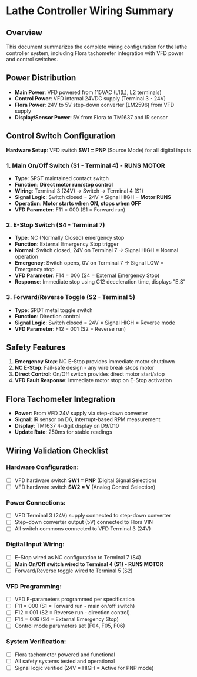 # Lathe Controller Wiring Summary

## Overview
This document summarizes the complete wiring configuration for the lathe controller system, including Flora tachometer integration with VFD power and control switches.

## Power Distribution
- **Main Power**: VFD powered from 115VAC (L1(L), L2 terminals)
- **Control Power**: VFD internal 24VDC supply (Terminal 3 - 24V)
- **Flora Power**: 24V to 5V step-down converter (LM2596) from VFD supply
- **Display/Sensor Power**: 5V from Flora to TM1637 and IR sensor

## Control Switch Configuration

**Hardware Setup**: VFD switch **SW1 = PNP** (Source Mode) for all digital inputs

### 1. Main On/Off Switch (S1 - Terminal 4) - **RUNS MOTOR**
- **Type**: SPST maintained contact switch
- **Function**: **Direct motor run/stop control**
- **Wiring**: Terminal 3 (24V) → Switch → Terminal 4 (S1)
- **Signal Logic**: Switch closed = 24V = Signal HIGH = **Motor RUNS**
- **Operation**: **Motor starts when ON, stops when OFF**
- **VFD Parameter**: F11 = 000 (S1 = Forward run)

### 2. E-Stop Switch (S4 - Terminal 7) 
- **Type**: NC (Normally Closed) emergency stop
- **Function**: External Emergency Stop trigger
- **Normal**: Switch closed, 24V on Terminal 7 → Signal HIGH = Normal operation
- **Emergency**: Switch opens, 0V on Terminal 7 → Signal LOW = Emergency stop
- **VFD Parameter**: F14 = 006 (S4 = External Emergency Stop)
- **Response**: Immediate stop using C12 deceleration time, displays "E.S"

### 3. Forward/Reverse Toggle (S2 - Terminal 5)
- **Type**: SPDT metal toggle switch
- **Function**: Direction control
- **Signal Logic**: Switch closed = 24V = Signal HIGH = Reverse mode
- **VFD Parameter**: F12 = 001 (S2 = Reverse run)

## Safety Features
1. **Emergency Stop**: NC E-Stop provides immediate motor shutdown
2. **NC E-Stop**: Fail-safe design - any wire break stops motor  
3. **Direct Control**: On/Off switch provides direct motor start/stop
4. **VFD Fault Response**: Immediate motor stop on E-Stop activation

## Flora Tachometer Integration
- **Power**: From VFD 24V supply via step-down converter
- **Signal**: IR sensor on D6, interrupt-based RPM measurement
- **Display**: TM1637 4-digit display on D9/D10
- **Update Rate**: 250ms for stable readings

## Wiring Validation Checklist

### Hardware Configuration:
- [ ] VFD hardware switch **SW1 = PNP** (Digital Signal Selection)
- [ ] VFD hardware switch **SW2 = V** (Analog Control Selection)

### Power Connections:
- [ ] VFD Terminal 3 (24V) supply connected to step-down converter
- [ ] Step-down converter output (5V) connected to Flora VIN
- [ ] All switch commons connected to VFD Terminal 3 (24V)

### Digital Input Wiring:
- [ ] E-Stop wired as NC configuration to Terminal 7 (S4)
- [ ] **Main On/Off switch wired to Terminal 4 (S1) - RUNS MOTOR**
- [ ] Forward/Reverse toggle wired to Terminal 5 (S2)

### VFD Programming:
- [ ] VFD F-parameters programmed per specification
- [ ] F11 = 000 (S1 = Forward run - main on/off switch)
- [ ] F12 = 001 (S2 = Reverse run - direction control) 
- [ ] F14 = 006 (S4 = External Emergency Stop)
- [ ] Control mode parameters set (F04, F05, F06)

### System Verification:
- [ ] Flora tachometer powered and functional
- [ ] All safety systems tested and operational
- [ ] Signal logic verified (24V = HIGH = Active for PNP mode)